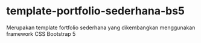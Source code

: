 # template-portfolio-sederhana-bs5
Merupakan template fortfolio sederhana yang dikembangkan menggunakan framework CSS Bootstrap 5
